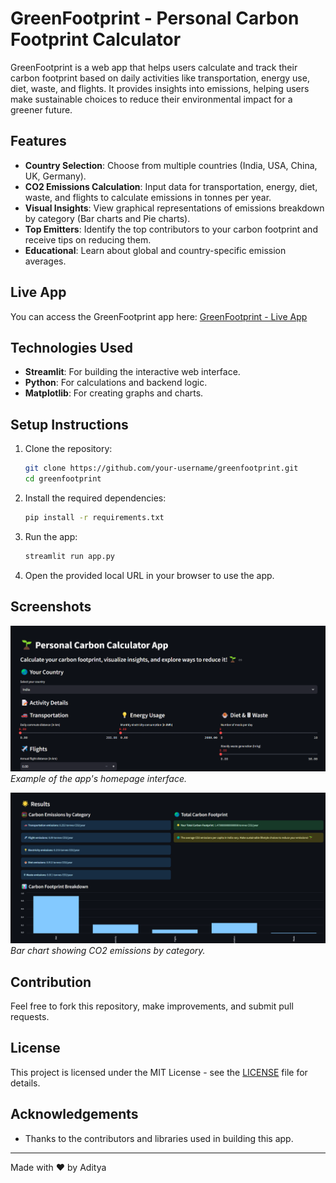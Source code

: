 # GreenFootprint - Personal Carbon Footprint Calculator

GreenFootprint is a web app that helps users calculate and track their carbon footprint based on daily activities like transportation, energy use, diet, waste, and flights. It provides insights into emissions, helping users make sustainable choices to reduce their environmental impact for a greener future.

## Features

- **Country Selection**: Choose from multiple countries (India, USA, China, UK, Germany).
- **CO2 Emissions Calculation**: Input data for transportation, energy, diet, waste, and flights to calculate emissions in tonnes per year.
- **Visual Insights**: View graphical representations of emissions breakdown by category (Bar charts and Pie charts).
- **Top Emitters**: Identify the top contributors to your carbon footprint and receive tips on reducing them.
- **Educational**: Learn about global and country-specific emission averages.

## Live App

You can access the GreenFootprint app here: [GreenFootprint - Live App](https://greenfootprint.onrender.com)

## Technologies Used

- **Streamlit**: For building the interactive web interface.
- **Python**: For calculations and backend logic.
- **Matplotlib**: For creating graphs and charts.

## Setup Instructions

1. Clone the repository:
    ```bash
    git clone https://github.com/your-username/greenfootprint.git
    cd greenfootprint
    ```

2. Install the required dependencies:
    ```bash
    pip install -r requirements.txt
    ```

3. Run the app:
    ```bash
    streamlit run app.py
    ```

4. Open the provided local URL in your browser to use the app.

## Screenshots

![GreenFootprint Home Page](./greenfootprint.png)
*Example of the app's homepage interface.*

![CO2 Emissions Breakdown](./result.png)
*Bar chart showing CO2 emissions by category.*

## Contribution

Feel free to fork this repository, make improvements, and submit pull requests.

## License

This project is licensed under the MIT License - see the [LICENSE](LICENSE) file for details.

## Acknowledgements

- Thanks to the contributors and libraries used in building this app.

---

Made with ❤️ by Aditya
